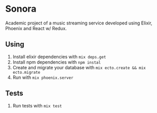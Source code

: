 # Sonora

Academic project of a music streaming service developed using Elixir, Phoenix and React w/ Redux.

## Using

1. Install elixir dependencies with `mix deps.get`
2. Install npm dependencies with `npm instal`
3. Create and migrate your database with `mix ecto.create && mix ecto.migrate`
4. Run with `mix phoenix.server`

## Tests

1. Run tests with `mix test`
